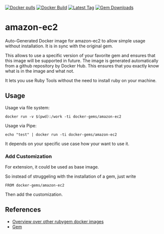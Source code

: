 [![Docker pulls](https://img.shields.io/docker/pulls/rubygem/amazon-ec2.svg)](https://hub.docker.com/r/rubygem/amazon-ec2/)
[![Docker Build](https://img.shields.io/docker/automated/rubygem/amazon-ec2.svg)](https://hub.docker.com/r/rubygem/amazon-ec2/)
[![Latest Tag](https://img.shields.io/github/tag/docker-rubygem/amazon-ec2.svg)](https://hub.docker.com/r/rubygem/amazon-ec2/)
[![Gem Downloads](https://img.shields.io/gem/dt/amazon-ec2.svg)](https://rubygems.org/gems/amazon-ec2/)
# amazon-ec2

Auto-Generated Docker image for amazon-ec2 to allow simple usage without installation.
It is in sync with the original gem.

This allows to use a specific version of your favorite gem and ensures that this image will be supported in future.
The image is generated automatically from a github repository by Docker Hub.
This ensures that you exactly know what is in the image and what not.

It lets you use Ruby Tools without the need to install ruby on your machine.

## Usage

Usage via file system:

`docker run -v $(pwd):/work -ti docker-gems/amazon-ec2`

Usage via Pipe:

`echo "test" | docker run -ti docker-gems/amazon-ec2`

It depends on your specific use case how your want to use it.

### Add Customization

For extension, it could be used as base image.

So instead of struggeling with the installation of a gem, just write

`FROM docker-gems/amazon-ec2`

Then add the customization.

## References

 - [Overview over other rubygem docker images](https://github.com/thinkbot/docker-rubygem)
 - [Gem](https://rubygems.org/gems/amazon-ec2/)
